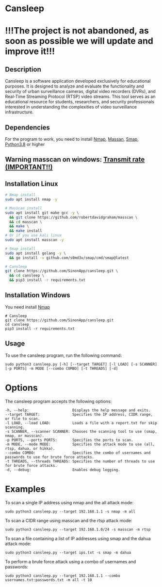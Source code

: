 # Cansleep

# !!!The project is not abandoned, as soon as possible we will update and improve it!!!

## Description
Cansleep is a software application developed exclusively for educational purposes. It is designed to analyze and evaluate the functionality and security of urban surveillance cameras, digital video recorders (DVRs), and Real-Time Streaming Protocol (RTSP) video streams. This tool serves as an educational resource for students, researchers, and security professionals interested in understanding the complexities of video surveillance infrastructure.

## Dependencies
For the program to work, you need to install [Nmap](https://nmap.org), [Massan](https://github.com/robertdavidgraham/masscan), [Smap](https://github.com/s0md3v/Smap), [Python3.8](https://www.python.org) or higher

## Warning masscan on windows: [Transmit rate (IMPORTANT!!)](https://github.com/robertdavidgraham/masscan#transmit-rate-important)

## Installation Linux
```bash
# Nmap install
sudo apt install nmap -y

# Masscan install
sudo apt install git make gcc -y \
  && git clone https://github.com/robertdavidgraham/masscan \
  && cd masscan \
  && make \
  && make install
# Or if you use kali linux
sudo apt install masscan -y

# Smap install
sudo apt install golang -y \
  && go install -v github.com/s0md3v/smap/cmd/smap@latest

# Cansleep
git clone https://github.com/SinonApp/cansleep.git \
  && cd cansleep \
  && pip3 install -r requirements.txt
```

## Installation Windows
You need install [Nmap](https://nmap.org)
```
# Cansleep
git clone https://github.com/SinonApp/cansleep.git
cd cansleep
pip3 install -r requirements.txt
```

## Usage
To use the cansleep program, run the following command:
```
sudo python3 cansleep.py [-h] [--target TARGET] [-l LOAD] [-s SCANNER] [-p PORTS] -m MODE [--combo COMBO] [-t THREADS] [-d]
```
# Options
The cansleep program accepts the following options:
```
-h, --help:                    Displays the help message and exits.
--target TARGET:               Specifies the IP address, CIDR range, or file to scan.
-l LOAD, --load LOAD:          Loads a file with a report.txt for skip scanning.
-s SCANNER, --scanner SCANNER: Chooses the scanning tool to use (smap, nmap, or masscan).
-p PORTS, --ports PORTS:       Specifies the ports to scan.
-m MODE, --mode MODE:          Specifies the attack mode to use (all, rtsp, dahua, or hikka).
--combo COMBO:                 Specifies the combo of usernames and passwords to use for brute force attacks.
-t THREADS, --threads THREADS: Specifies the number of threads to use for brute force attacks.
-d, --debug:                   Enables debug logging.
```

# Examples
To scan a single IP address using nmap and the all attack mode:

```
sudo python3 cansleep.py --target 192.168.1.1 -s nmap -m all
```
To scan a CIDR range using masscan and the rtsp attack mode:
```
sudo python3 cansleep.py --target 192.168.1.0/24 -s masscan -m rtsp
```
To scan a file containing a list of IP addresses using smap and the dahua attack
mode:
```
sudo python3 cansleep.py --target ips.txt -s smap -m dahua
```
To perform a brute force attack using a combo of usernames and passwords:

```
sudo python3 cansleep.py --target 192.168.1.1 --combo usernames.txt:passwords.txt -m all -t 10
```
